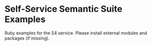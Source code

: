 # Self-Service Semantic Suite Examples

Ruby examples for the S4 service. Please install external modules and packages (if missing).